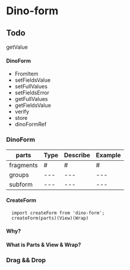 # Dino-form

## Todo 
  getValue



#### DinoForm
* FromItem
* setFieldsValue
* setFullValues
* setFieldsError
* getFullValues
* getFieldsValue
* verify
* store
* dinoFormRef


### DinoForm
parts      | Type    |     Describe | Example 
---        | ---     |    ---       | --- 
fragments   | #       |    #         | # 
groups       | ---     |    ---       | --- 
subform       | ---     |    ---       | --- 


#### CreateForm
```
  import createForm from 'dino-form';
  createForm(parts)(View)(Wrap)
```

#### Why?

#### What is Parts & View & Wrap?

### Drag && Drop


